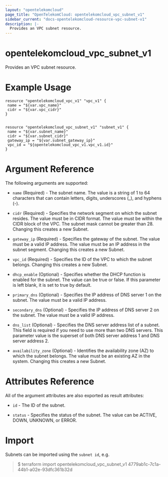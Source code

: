 ```yaml
---
layout: "opentelekomcloud"
page_title: "OpenTelekomCloud: opentelekomcloud_vpc_subnet_v1"
sidebar_current: "docs-opentelekomcloud-resource-vpc-subnet-v1"
description: |-
  Provides an VPC subnet resource.
---
```


# opentelekomcloud_vpc_subnet_v1

Provides an VPC subnet resource.

# Example Usage

 ```hcl
resource "opentelekomcloud_vpc_v1" "vpc_v1" {
  name = "${var.vpc_name}"
  cidr = "${var.vpc_cidr}"
}


resource "opentelekomcloud_vpc_subnet_v1" "subnet_v1" {
  name = "${var.subnet_name}"
  cidr = "${var.subnet_cidr}"
  gateway_ip = "${var.subnet_gateway_ip}"
  vpc_id = "${opentelekomcloud_vpc_v1.vpc_v1.id}"
}
 ```

# Argument Reference

The following arguments are supported:

* `name` (Required) - The subnet name. The value is a string of 1 to 64 characters that can contain letters, digits, underscores (_), and hyphens (-).

* `cidr` (Required) - Specifies the network segment on which the subnet resides. The value must be in CIDR format. The value must be within the CIDR block of the VPC. The subnet mask cannot be greater than 28. Changing this creates a new Subnet.

* `gateway_ip` (Required) - Specifies the gateway of the subnet. The value must be a valid IP address. The value must be an IP address in the subnet segment. Changing this creates a new Subnet.

* `vpc_id` (Required) - Specifies the ID of the VPC to which the subnet belongs. Changing this creates a new Subnet.

* `dhcp_enable` (Optional) - Specifies whether the DHCP function is enabled for the subnet. The value can be true or false. If this parameter is left blank, it is set to true by default.

* `primary_dns` (Optional) - Specifies the IP address of DNS server 1 on the subnet. The value must be a valid IP address.

* `secondary_dns` (Optional) - Specifies the IP address of DNS server 2 on the subnet. The value must be a valid IP address.

* `dns_list` (Optional) - Specifies the DNS server address list of a subnet. This field is required if you need to use more than two DNS servers. This parameter value is the superset of both DNS server address 1 and DNS server address 2.

* `availability_zone` (Optional) - Identifies the availability zone (AZ) to which the subnet belongs. The value must be an existing AZ in the system. Changing this creates a new Subnet.


# Attributes Reference

All of the argument attributes are also exported as
result attributes:

* `id` - The ID of the subnet.
 
* `status` - Specifies the status of the subnet. The value can be ACTIVE, DOWN, UNKNOWN, or ERROR.

# Import

Subnets can be imported using the `subnet id`, e.g.

> $ terraform import opentelekomcloud_vpc_subnet_v1 4779ab1c-7c1a-44b1-a02e-93dfc361b32d